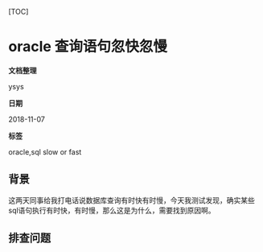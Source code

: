 [TOC]



# oracle 查询语句忽快忽慢

**文档整理**

ysys

**日期**

2018-11-07

**标签**

oracle,sql slow or fast

## 背景

​	这两天同事给我打电话说数据库查询有时快有时慢，今天我测试发现，确实某些sql语句执行有时快，有时慢，那么这是为什么，需要找到原因啊。



## 排查问题













